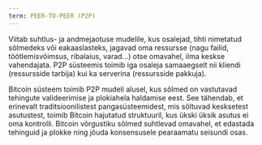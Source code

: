 ```yaml
---
term: PEER-TO-PEER (P2P)
---
```


Viitab suhtlus- ja andmejaotuse mudelile, kus osalejad, tihti nimetatud sõlmedeks või eakaaslasteks, jagavad oma ressursse (nagu failid, töötlemisvõimsus, ribalaius, varad...) otse omavahel, ilma keskse vahendajata. P2P süsteemis toimib iga osaleja samaaegselt nii kliendi (ressursside tarbija) kui ka serverina (ressursside pakkuja).

Bitcoin süsteem toimib P2P mudeli alusel, kus sõlmed on vastutavad tehingute valideerimise ja plokiahela haldamise eest. See tähendab, et erinevalt traditsioonilistest pangasüsteemidest, mis sõltuvad kesksetest asutustest, toimib Bitcoin hajutatud struktuuril, kus ükski üksik asutus ei oma kontrolli. Bitcoin võrgustiku sõlmed suhtlevad omavahel, et edastada tehinguid ja plokke ning jõuda konsensusele pearaamatu seisundi osas.